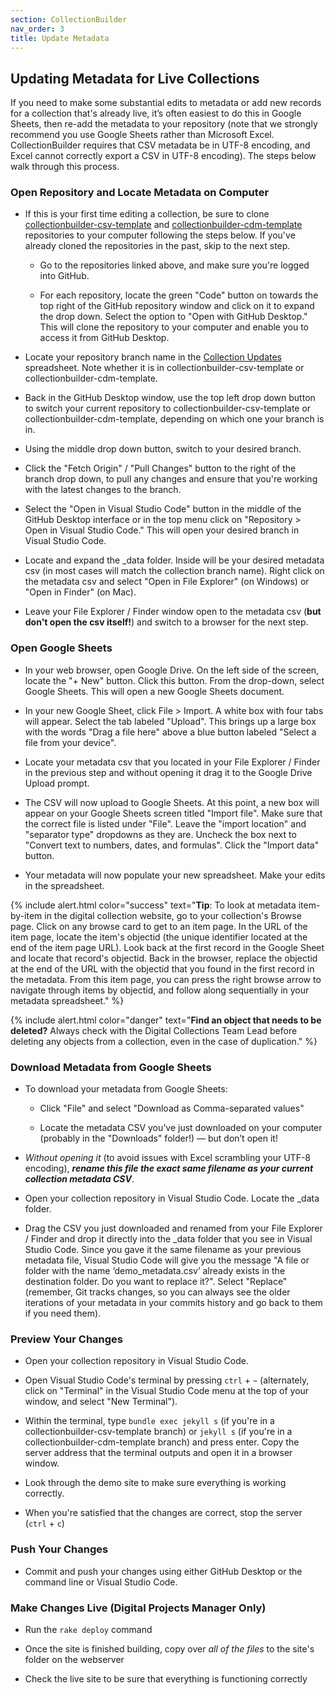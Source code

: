 ```yaml
---
section: CollectionBuilder
nav_order: 3
title: Update Metadata
---
```


## Updating Metadata for Live Collections

If you need to make some substantial edits to metadata or add new records for a collection that's already live, it’s often easiest to do this in Google Sheets, then re-add the metadata to your repository (note that we strongly recommend you use Google Sheets rather than Microsoft Excel. CollectionBuilder requires that CSV metadata be in UTF-8 encoding, and Excel cannot correctly export a CSV in UTF-8 encoding).
The steps below walk through this process.

### Open Repository and Locate Metadata on Computer

- If this is your first time editing a collection, be sure to clone [collectionbuilder-csv-template](https://github.com/uidaholib/collectionbuilder-csv-template) and [collectionbuilder-cdm-template](https://github.com/uidaholib/collectionbuilder-cdm-template) repositories to your computer following the steps below. If you've already cloned the repositories in the past, skip to the next step.

    - Go to the repositories linked above, and make sure you're logged into GitHub.

    - For each repository, locate the green "Code" button on towards the top right of the GitHub repository window and click on it to expand the drop down. Select the option to "Open with GitHub Desktop." This will clone the repository to your computer and enable you to access it from GitHub Desktop.

- Locate your repository branch name in the [Collection Updates](https://vandalsuidaho.sharepoint.com/:x:/r/sites/Storage-Library/Documents/shared/Digital%20Collections%20Team/Collection%20Updates.xlsx?d=w6432809351bc4863bc70f4517fd61067&csf=1&web=1&e=tHwT3j) spreadsheet. Note whether it is in collectionbuilder-csv-template or collectionbuilder-cdm-template. 

- Back in the GitHub Desktop window, use the top left drop down button to switch your current repository to collectionbuilder-csv-template or collectionbuilder-cdm-template, depending on which one your branch is in.

- Using the middle drop down button, switch to your desired branch.

- Click the "Fetch Origin" / "Pull Changes" button to the right of the branch drop down, to pull any changes and ensure that you're working with the latest changes to the branch.

- Select the "Open in Visual Studio Code" button in the middle of the GitHub Desktop interface or in the top menu click on "Repository > Open in Visual Studio Code." This will open your desired branch in Visual Studio Code.

- Locate and expand the _data folder. Inside will be your desired metadata csv (in most cases will match the collection branch name). Right click on the metadata csv and select "Open in File Explorer" (on Windows) or "Open in Finder" (on Mac).

- Leave your File Explorer / Finder window open to the metadata csv (**but don't open the csv itself!**) and switch to a browser for the next step.

### Open Google Sheets

- In your web browser, open Google Drive. On the left side of the screen, locate the "+ New" button. Click this button. From the drop-down, select Google Sheets. This will open a new Google Sheets document.

- In your new Google Sheet, click File > Import. A white box with four tabs will appear. Select the tab labeled "Upload". This brings up a large box with the words "Drag a file here" above a blue button labeled "Select a file from your device".

- Locate your metadata csv that you located in your File Explorer / Finder in the previous step and without opening it drag it to the Google Drive Upload prompt.

- The CSV will now upload to Google Sheets. At this point, a new box will appear on your Google Sheets screen titled "Import file". Make sure that the correct file is listed under "File". Leave the "import location" and "separator type" dropdowns as they are. Uncheck the box next to "Convert text to numbers, dates, and formulas". Click the "Import data" button.

- Your metadata will now populate your new spreadsheet. Make your edits in the spreadsheet.

{% include alert.html color="success" text="**Tip**: To look at metadata item-by-item in the digital collection website, go to your collection's Browse page. Click on any browse card to get to an item page. In the URL of the item page, locate the item's objectid (the unique identifier located at the end of the item page URL). Look back at the first record in the Google Sheet and locate that record's objectid. Back in the browser, replace the objectid at the end of the URL with the objectid that you found in the first record in the metadata. From this item page, you can press the right browse arrow to navigate through items by objectid, and follow along sequentially in your metadata spreadsheet." %}

{% include alert.html color="danger" text="**Find an object that needs to be deleted?** Always check with the Digital Collections Team Lead before deleting any objects from a collection, even in the case of duplication." %}

### Download Metadata from Google Sheets

- To download your metadata from Google Sheets:

    - Click "File" and select "Download as Comma-separated values"

    - Locate the metadata CSV you’ve just downloaded on your computer (probably in the "Downloads" folder!) — but don’t open it!

- *Without opening it* (to avoid issues with Excel scrambling your UTF-8 encoding), ***rename this file the exact same filename as your current collection metadata CSV***.

- Open your collection repository in Visual Studio Code. Locate the _data folder.

- Drag the CSV you just downloaded and renamed from your File Explorer / Finder and drop it directly into the _data folder that you see in Visual Studio Code. Since you gave it the same filename as your previous metadata file, Visual Studio Code will give you the message "A file or folder with the name ‘demo_metadata.csv’ already exists in the destination folder. Do you want to replace it?". Select "Replace" (remember, Git tracks changes, so you can always see the older iterations of your metadata in your commits history and go back to them if you need them).

### Preview Your Changes

- Open your collection repository in Visual Studio Code.

- Open Visual Studio Code's terminal by pressing `ctrl` + `~` (alternately, click on "Terminal" in the Visual Studio Code menu at the top of your window, and select "New Terminal").

- Within the terminal, type `bundle exec jekyll s` (if you're in a collectionbuilder-csv-template branch) or `jekyll s` (if you're in a collectionbuilder-cdm-template branch) and press enter. Copy the server address that the terminal outputs and open it in a browser window. 

- Look through the demo site to make sure everything is working correctly.

- When you're satisfied that the changes are correct, stop the server (`ctrl` + `c`)

### Push Your Changes

- Commit and push your changes using either GitHub Desktop or the command line or Visual Studio Code.

### Make Changes Live (Digital Projects Manager Only)

- Run the `rake deploy` command

- Once the site is finished building, copy over *all of the files* to the site's folder on the webserver

- Check the live site to be sure that everything is functioning correctly
